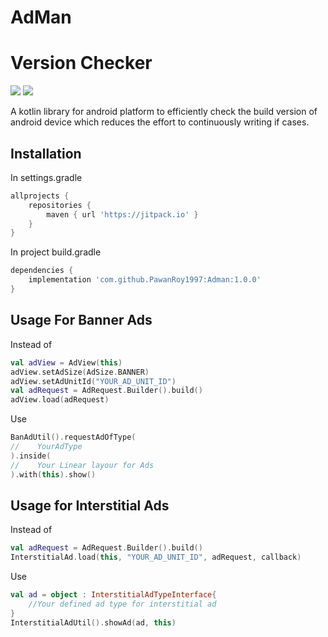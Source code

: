 # AdMan

# Version Checker
![](https://img.shields.io/badge/Android-3DDC84?style=flat&logo=android&logoColor=white)
[![](https://jitpack.io/v/PawanRoy1997/Adman.svg)](https://jitpack.io/#PawanRoy1997/Adman)

A kotlin library for android platform to efficiently check the build version of android device which reduces the effort to continuously writing if cases.

## Installation

In settings.gradle
```groovy
allprojects {
    repositories {
        maven { url 'https://jitpack.io' }
    }
}
```

In project build.gradle

```groovy
dependencies {
    implementation 'com.github.PawanRoy1997:Adman:1.0.0'
}
```

## Usage For Banner Ads

Instead of
```kotlin
val adView = AdView(this)
adView.setAdSize(AdSize.BANNER)
adView.setAdUnitId("YOUR_AD_UNIT_ID")
val adRequest = AdRequest.Builder().build()
adView.load(adRequest)
```

Use
```kotlin
BanAdUtil().requestAdOfType(
//    YourAdType
).inside(
//    Your Linear layour for Ads
).with(this).show()
```
## Usage for Interstitial Ads

Instead of
```kotlin
val adRequest = AdRequest.Builder().build()
InterstitialAd.load(this, "YOUR_AD_UNIT_ID", adRequest, callback)
```

Use
```kotlin
val ad = object : InterstitialAdTypeInterface{
    //Your defined ad type for interstitial ad
}
InterstitialAdUtil().showAd(ad, this)
```
